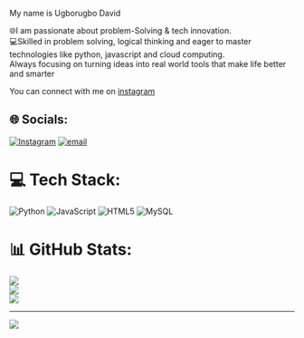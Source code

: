 My name is Ugborugbo David

🌐I am passionate about problem-Solving & tech innovation.<br/>
💻Skilled in problem solving, logical thinking and eager to master technologies like python, javascript and cloud computing.<br/>
Always focusing on turning ideas into real world tools that make life better and smarter<br/>

You can connect with me on [instagram](https://www.instagram.com/aether_geist)


## 🌐 Socials:
[![Instagram](https://img.shields.io/badge/Instagram-%23E4405F.svg?logo=Instagram&logoColor=white)](https://instagram.com/aether_geist) [![email](https://img.shields.io/badge/Email-D14836?logo=gmail&logoColor=white)](mailto:dugborugbo@gmail.com) 

# 💻 Tech Stack:
![Python](https://img.shields.io/badge/python-3670A0?style=for-the-badge&logo=python&logoColor=ffdd54) ![JavaScript](https://img.shields.io/badge/javascript-%23323330.svg?style=for-the-badge&logo=javascript&logoColor=%23F7DF1E) ![HTML5](https://img.shields.io/badge/html5-%23E34F26.svg?style=for-the-badge&logo=html5&logoColor=white) ![MySQL](https://img.shields.io/badge/mysql-4479A1.svg?style=for-the-badge&logo=mysql&logoColor=white)
# 📊 GitHub Stats:
![](https://github-readme-stats.vercel.app/api?username=DavidUgborugbo1&theme=github_dark&hide_border=false&include_all_commits=false&count_private=false)<br/>
![](https://nirzak-streak-stats.vercel.app/?user=DavidUgborugbo1&theme=github_dark&hide_border=false)<br/>
![](https://github-readme-stats.vercel.app/api/top-langs/?username=DavidUgborugbo1&theme=github_dark&hide_border=false&include_all_commits=false&count_private=false&layout=compact)

---
[![](https://visitcount.itsvg.in/api?id=DavidUgborugbo1&icon=0&color=0)](https://visitcount.itsvg.in)

<!-- Proudly created with GPRM ( https://gprm.itsvg.in ) -->
